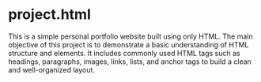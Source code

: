 # project.html
This is a simple personal portfolio website built using only HTML. The main objective of this project is to demonstrate a basic understanding of HTML structure and elements. It includes commonly used HTML tags such as headings, paragraphs, images, links, lists, and anchor tags to build a clean and well-organized layout.
